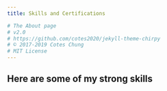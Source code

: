 ```yaml
---
title: Skills and Certifications

# The About page
# v2.0
# https://github.com/cotes2020/jekyll-theme-chirpy
# © 2017-2019 Cotes Chung
# MIT License
---
```


## Here are some of my strong skills
<head>
	<style>
		#services .pack-service {
    position: relative;
    min-height: 1px;
    float: left;
    width: 32%;
    padding: 2%;
    cursor: pointer;
    transition: all 0.5s ease 0s;
    -moz-transition: all 0.5s ease 0s;
    -webkit-transition: all 0.5s ease 0s;
    -o-transition: all 0.5s ease 0s;
}
#services .pack-service:hover {
    background: #fff;
    box-shadow: 0px 0px 0px 2px rgba(0, 0, 0, 0.05);
}
#services .alpha {margin: 1% 0 0 0;}
#services .service-icon {
    width: 92px;
    margin: 0 auto;
}
#services .service-icon i {
    display: block;
    width: 86px;
    height: 86px;
    border-radius: 50%;
    font-size: 40px;
    line-height: 80px;
    text-align: center;
    transition: all 0.5s ease 0s;
    -moz-transition: all 0.5s ease 0s;
    -webkit-transition: all 0.5s ease 0s;
    -o-transition: all 0.5s ease 0s;
}
#services .pack-service:hover .service-icon i {
    border: 3px solid #ccc;
    color: #fff;
    transform: scale(1) rotate(360deg);
    -webkit-transform: scale(1) rotate(360deg);
    -moz-transform: scale(1) rotate(360deg);
    -o-transform: scale(1) rotate(360deg);
}
#services .service-detail h6 {
    text-transform: uppercase;
    font-weight: 400;
    margin: 10px 0 3px 0;
    text-align: center;
    font-size: 15px !important;
}
#services .service-detail p {
    text-align: center;
    border-left: 0;
}

	</style>
</head>
<div class="row" id="services">
	<div class="col-md-12">
	</div>

	<div class="col-md-4 pack-service">
		<div class="service">
			<div class="service-icon"><i class="fa fa-line-chart" aria-hidden="true"></i></div>
			<div class="service-detail">
				<h2>DATA ANALYSIS</h2>
				<h5>Translating Numbers into insights to help better decisions to increase business performance.</h5>
			</div>
		</div>
	</div>
	
	<div class="col-md-4 pack-service">
		<div class="service">
			<div class="service-icon"><i class="fa fa-database"></i></div>
			<div class="service-detail">
				<h2>DATA MODELING</h2>
				<h5>Connecting various data sources to create logical model for an information system.</h5>
			</div>
		</div>
	</div>

	<div class="col-md-4 pack-service">
		<div class="service">
			<div class="service-icon"><i class="fa fa-cubes"></i></div>
			<div class="service-detail">
				<h2>DATA ENGINEERING</h2>
				<h5>Managing Data workflows, pipelines, ETL processes to create a dataset for data analysis.</h5>
			</div>
		</div>
	</div>
	
	<div class="col-md-4 pack-service">
		<div class="service">
			<div class="service-icon"><i class="fa fa-bar-chart-o" aria-hidden="true"></i></div>
			<div class="service-detail">
				<h2>DATA REPORTING AND VISUALIZATION</h2>
				<h5>Creating executive dashbaords to visualize the results of the analysis to help better informed decisions.</h5>
			</div>
		</div>
	</div>
	
	<div class="col-md-4 pack-service">
		<div class="service">
			<div class="service-icon"><i class="fa fa-cogs"></i></div>
			<div class="service-detail">
				<h2>MACHINE LEARNING AND ARTIFICIAL INTELLIGENCE</h2>
				<h5>Automating the process of the data analytics to identify patterns and reduce human error.</h5>
			</div>
		</div>
	</div>
	
	<div class="col-md-4 pack-service">
		<div class="service">
			<div class="service-icon"><i class="fa fa-users"></i></div>
			<div class="service-detail">
				<h2>PROJECT MANAGEMENT AND LEAN SIX SIGMA</h2>
				<h5>Helping the processes become lean and more efficient with a good project management.</h5>
			</div>
		</div>
	</div>
</div>	

<h2 data-toc-skip>MY SKILLSET</h2>
#### **Programming Languages**
#### R, Python, SQL, VBA, C#, JavaScript
#### **Data Engineering Tools**
#### MS SQL Server, Oracle, MySQL, PostgreSQL, Amazon Redshift, MS Access, Visual Studio
#### **Machine Learning Models**
#### Linear Regression, Logistic Regression, KNN, Naïve Bayes, Support Vector Machine, Random Forest, K-Means
#### **Visualization Tools**
#### Tableau, Power BI, QlikView, Google Data Studio, SAS
#### **BI and Statistical Tools:**
#### MS Excel, Minitab, NumPy, Pandas, Matplotlib, Caret, SSIS, SSAS, SSRS
#### **Project Management and Lean Six Sigma:**
#### MS Project, Trello, Jira, Minitab, MS Visio, DMAIC (Define, Measure, Analysis, Improve, Control) Processes
